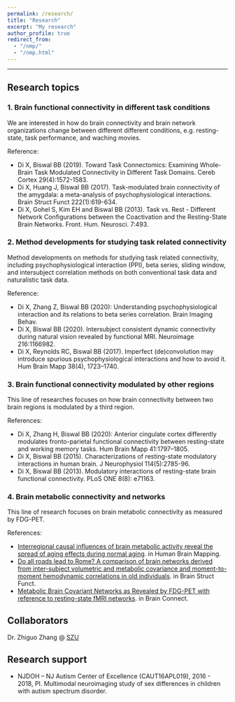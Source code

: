 ```yaml
---
permalink: /research/
title: "Research"
excerpt: "My research"
author_profile: true
redirect_from: 
  - "/nmp/"
  - "/nmp.html"
---
```


------
## Research topics

### 1. Brain functional connectivity in different task conditions
We are interested in how do brain connectivity and brain network organizations change between different different conditions, e.g. resting-state, task performance, and waching movies. 

Reference:
* Di X, Biswal BB (2019). Toward Task Connectomics: Examining Whole-Brain Task Modulated Connectivity in Different Task Domains. Cereb Cortex 29(4):1572-1583.
* Di X, Huang J, Biswal BB (2017). Task-modulated brain connectivity of the amygdala: a meta-analysis of psychophysiological interactions. Brain Struct Funct 222(1):619-634.
* Di X, Gohel S, Kim EH and Biswal BB (2013). Task vs. Rest - Different Network Configurations between the Coactivation and the Resting-State Brain Networks. Front. Hum. Neurosci. 7:493.

### 2. Method developments for studying task related connectivity
Method developments on methods for studying task related connectivity, including psychophysiological interaction (PPI), beta series, sliding window, and intersubject correlation methods on both conventional task data and naturalistic task data.

Reference:
* Di X, Zhang Z, Biswal BB (2020): Understanding psychophysiological interaction and its relations to beta series correlation. Brain Imaging Behav.
* Di X, Biswal BB (2020). Intersubject consistent dynamic connectivity during natural vision revealed by functional MRI. Neuroimage 216:1166982.
* Di X, Reynolds RC, Biswal BB (2017). Imperfect (de)convolution may introduce spurious psychophysiological interactions and how to avoid it. Hum Brain Mapp 38(4), 1723–1740.  

### 3. Brain functional connectivity modulated by other regions
This line of researches focuses on how brain connectivity between two brain regions is modulated by a third region.

References:
* Di X, Zhang H, Biswal BB (2020): Anterior cingulate cortex differently modulates fronto-parietal functional connectivity between resting-state and working memory tasks. Hum Brain Mapp 41:1797–1805.
* Di X, Biswal BB (2015). Characterizations of resting-state modulatory interactions in human brain. J Neurophysiol 114(5):2785-96.
* Di X, Biswal BB (2013). Modulatory interactions of resting-state brain functional connectivity. PLoS ONE 8(8): e71163.


### 4. Brain metabolic connectivity and networks
This line of research focuses on brain metabolic connectivity as measured by FDG-PET.

References:
* [Interregional causal influences of brain metabolic activity reveal the spread of aging effects during normal aging](https://doi.org/10.1002/hbm.24728). in Human Brain Mapping.
* [Do all roads lead to Rome? A comparison of brain networks derived from inter-subject volumetric and metabolic covariance and moment-to-moment hemodynamic correlations in old individuals](https://doi.org/10.1007/s00429-017-1438-7). in Brain Struct Funct.
* [Metabolic Brain Covariant Networks as Revealed by FDG-PET with reference to resting-state fMRI networks](https://doi.org/10.1089/brain.2012.0086). in Brain Connect.

## Collaborators
Dr. Zhiguo Zhang @ [SZU](http://zgzhang-lab.net/)

## Research support
* NJDOH – NJ Autism Center of Excellence (CAUT16APL019), 2016 - 2018, PI. Multimodal neuroimaging study of sex differences in children with autism spectrum disorder.

